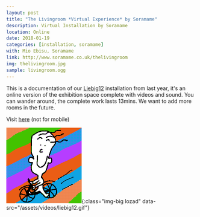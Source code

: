 ```yaml
---
layout: post
title: "The Livingroom *Virtual Experience* by Soramame"
description: Virtual Installation by Soramame
location: Online
date: 2018-01-19
categories: [installation, soramame]
with: Mio Ebisu, Soramame
link: http://www.soramame.co.uk/thelivingroom
img: thelivingroom.jpg
sample: livingroom.ogg
---
```


This is a documentation of our [Liebig12](http://www.liebig12.net/) installation from last year, it's an online version of the exhibition space complete with videos and sound. You can wander around, the complete work lasts 13mins. We want to add more rooms in the future.

Visit [here](http://www.soramame.co.uk/thelivingroom) (not for mobile)

![thelivingroom](/assets/img/happytom.png){:class="img-big lozad" data-src="/assets/videos/liebig12.gif"}
